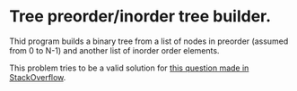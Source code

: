 # Tree preorder/inorder tree builder.

Thid program builds a binary tree from a list
of nodes in preorder (assumed from 0 to N-1)
and another list of inorder order elements.

This problem tries to be a valid solution for
[this question made in StackOverflow](https://stackoverflow.com/a/59083362/3899431).
